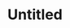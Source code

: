 ---
pid: LLP6
title: Untitled
location_transcription: Phillies Stadium
zipcode: 
outside_phl: 
neighborhood: 
age: '6'
age_range: 6-13
instagram: 
image_file_name: LLP_6.jpg
proposal_transcription: 
topic: Philadelphia,Sports
topic_summary: 0, 0
type: Sculpture Statue
keywords_other: Phillies
credit: Leo
image_labels: 
twitter: 
facebook: 
permalink: "/monuments/llp6/"
layout: item-page
---